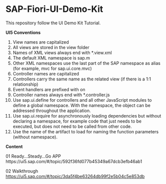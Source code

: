 # SAP-Fiori-UI-Demo-Kit
This repository follow the UI Demo Kit Tutorial.

<strong> UI5 Conventions</strong>
<p><ol>
	<li> View names are capitalized</li>
	<li> All views are stored in the view folder</li>
	<li> Names of XML views always end with *.view.xml</li>
	<li> The default XML namespace is sap.m</li>
	<li> Other XML namespaces use the last part of the SAP namespace as alias (for example, mvc for sap.ui.core.mvc)</li>
	<li> Controller names are capitalized</li>
	<li> Controllers carry the same name as the related view (if there is a 1:1 relationship)</li>
	<li> Event handlers are prefixed with on</li>
	<li> Controller names always end with *.controller.js</li>
	<li> Use sap.ui.define for controllers and all other JavaScript modules to define a global namespace. With the namespace, the object can be addressed throughout the application.</li>
	<li> Use sap.ui.require for asynchronously loading dependencies but without declaring a namespace, for example code that just needs to be executed, but does not need to be called from other code.</li>
	<li>Use the name of the artifact to load for naming the function parameters (without namespace).</li>
</ol>
</p>
<strong> Content </strong>
<p>
01 Ready...Steady...Go APP 
https://ui5.sap.com/#/topic/592f36fd077b45349a67dcb3efb46ab1

02 Walkthrough 
https://ui5.sap.com/#/topic/3da5f4be63264db99f2e5b04c5e853db
</p>
